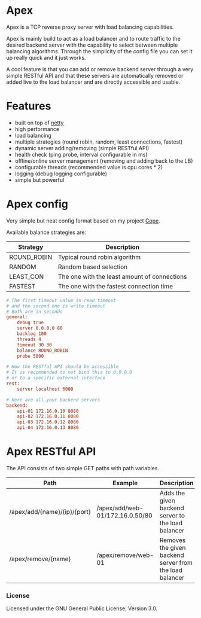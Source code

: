 # Apex
Apex is a TCP reverse proxy server with load balancing capabilities.

Apex is mainly build to act as a load balancer and to route traffic to the desired backend server with the capability to select between multiple balancing algorithms. Through the simplicity of the config file you can set it up really quick and it just works.

A cool feature is that you can add or remove backend server through a very simple RESTful API and that these servers are automatically removed or added live to the load balancer
and are directly accessible and usable.

# Features

- built on top of [netty](https://github.com/netty/netty)
- high performance
- load balancing
- multiple strategies (round robin, random, least connections, fastest)
- dynamic server adding/removing (simple RESTful API)
- health check (ping probe, interval configurable in ms)
- offline/online server management (removing and adding back to the LB)
- configurable threads (recommended value is cpu cores * 2)
- logging (debug logging configurable)
- simple but powerful

# Apex config

Very simple but neat config format based on my project [Cope](https://jackwhite20.github.io/Cope/).

Available balance strategies are:

| Strategy  | Description |
| --------- | ----------- |
| ROUND_ROBIN | Typical round robin algorithm |
| RANDOM | Random based selection |
| LEAST_CON | The one with the least amount of connections |
| FASTEST | The one with the fastest connection time |

```ini
# The first timeout value is read timeout
# and the second one is write timeout
# Both are in seconds
general:
    debug true
    server 0.0.0.0 80
    backlog 100
    threads 4
    timeout 30 30
    balance ROUND_ROBIN
    probe 5000

# How the RESTful API should be accessible
# It is recommended to not bind this to 0.0.0.0
# or to a specific external interface
rest:
    server localhost 6000

# Here are all your backend servers
backend:
    api-01 172.16.0.10 8080
    api-02 172.16.0.11 8080
    api-03 172.16.0.12 8080
    api-04 172.16.0.13 8080
```

# Apex RESTful API

The API consists of two simple GET paths with path variables.

| Path  | Example | Description |
| --------- | ----------- | ----------- |
| /apex/add/{name}/{ip}/{port} | /apex/add/web-01/172.16.0.50/80 | Adds the given backend server to the load balancer |
| /apex/remove/{name} | /apex/remove/web-01 | Removes the given backend server from the load balancer |

### License

Licensed under the GNU General Public License, Version 3.0.
